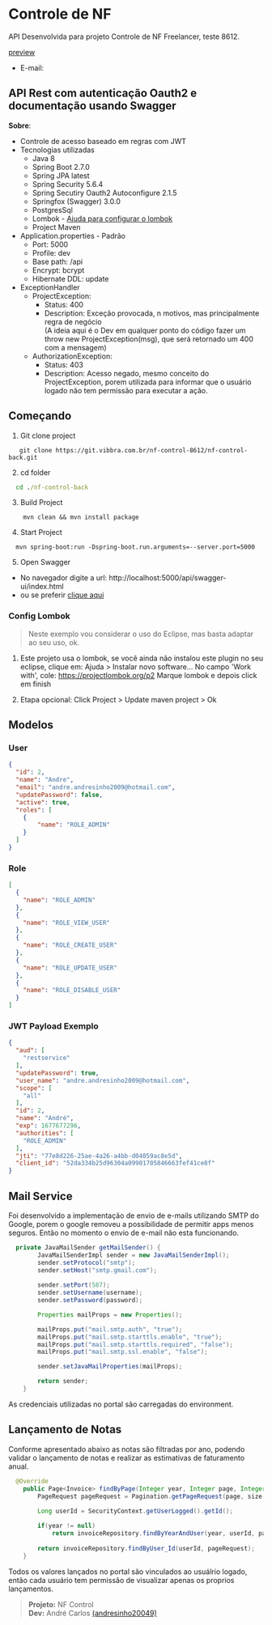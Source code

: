 # Controle de NF
API Desenvolvida para projeto Controle de NF Freelancer, teste 8612.

[preview](https://nf-control-front.vercel.app)
 - E-mail:  

## API Rest com autenticação Oauth2 e documentação usando Swagger

**Sobre**:
 - Controle de acesso baseado em regras com JWT
 - Tecnologias utilizadas
    - Java 8
    - Spring Boot 2.7.0
    - Spring JPA latest
    - Spring Security 5.6.4     
    - Spring Secutiry Oauth2 Autoconfigure 2.1.5
    - Springfox (Swagger) 3.0.0
    - PostgresSql
    - Lombok - [Ajuda para configurar o lombok](https://projectlombok.org/setup/eclipse)
    - Project Maven
- Application.properties - Padrão
    - Port: 5000
    - Profile: dev
    - Base path: /api
    - Encrypt: bcrypt
    - Hibernate DDL: update
- ExceptionHandler
    - ProjectException:
        - Status: 400
        - Description: Exceção provocada, n motivos, mas principalmente regra de negócio \
        (A ideia aqui é o Dev em qualquer ponto do código fazer um throw new ProjectException(msg), que será retornado um 400 com a mensagem)
    - AuthorizationException:
        - Status: 403
        - Description: Acesso negado, mesmo conceito do ProjectException, porem utilizada para informar que o usuário logado não tem permissão para executar a ação.

## Começando
1. Git clone project
 ```git
    git clone https://git.vibbra.com.br/nf-control-8612/nf-control-back.git
 ```

2. cd folder
```cmd
  cd ./nf-control-back
```

3. Build Project
```mvn
    mvn clean && mvn install package
```

4. Start Project
```mvn
  mvn spring-boot:run -Dspring-boot.run.arguments=--server.port=5000
```

5. Open Swagger
  - No navegador digite a url: http://localhost:5000/api/swagger-ui/index.html
  - ou se preferir [clique aqui](http://localhost:5000/api/swagger-ui/index.html)

### Config Lombok

> Neste exemplo vou considerar o uso do Eclipse, mas basta adaptar ao seu uso, ok.

1. Este projeto usa o lombok, se você ainda não instalou este plugin no seu eclipse, clique em:
Ajuda > Instalar novo software...
No campo 'Work with', cole: https://projectlombok.org/p2
Marque lombok e depois click em finish

2. Etapa opcional: Click Project > Update maven project > Ok

## Modelos
### User
```json
{
  "id": 2,
  "name": "Andre",
  "email": "andre.andresinho2009@hotmail.com",
  "updatePassword": false,
  "active": true,
  "roles": [
    {
        "name": "ROLE_ADMIN"
    }
  ]
}
```

### Role
```json
[
  {
    "name": "ROLE_ADMIN"
  },
  {
    "name": "ROLE_VIEW_USER"
  },
  {
    "name": "ROLE_CREATE_USER"
  },
  {
    "name": "ROLE_UPDATE_USER"
  },
  {
    "name": "ROLE_DISABLE_USER"
  }
]
```

### JWT Payload Exemplo
```json
{
  "aud": [
    "restservice"
  ],
  "updatePassword": true,
  "user_name": "andre.andresinho2009@hotmail.com",
  "scope": [
    "all"
  ],
  "id": 2,
  "name": "André",
  "exp": 1677677296,
  "authorities": [
    "ROLE_ADMIN"
  ],
  "jti": "77e8d226-25ae-4a26-a4bb-d04059ac8e5d",
  "client_id": "52da334b25d96304a09901705846663fef41ce8f"
}
```

## Mail Service
Foi desenvolvido a implementação de envio de e-mails utilizando SMTP do Google, porem o google removeu a possibilidade de permitir apps menos seguros. Então no momento o envio de e-mail não esta funcionando.

```Java
  private JavaMailSender getMailSender() {
		JavaMailSenderImpl sender = new JavaMailSenderImpl();
		sender.setProtocol("smtp");
		sender.setHost("smtp.gmail.com");
		
		sender.setPort(587);
		sender.setUsername(username);
		sender.setPassword(password);

		Properties mailProps = new Properties();

		mailProps.put("mail.smtp.auth", "true");
		mailProps.put("mail.smtp.starttls.enable", "true");
		mailProps.put("mail.smtp.starttls.required", "false");
		mailProps.put("mail.smtp.ssl.enable", "false");

		sender.setJavaMailProperties(mailProps);

		return sender;
	}
```

As credenciais utilizadas no portal são carregadas do environment.

## Lançamento de Notas
Conforme apresentado abaixo as notas são filtradas por ano, podendo validar o lançamento de notas e realizar as estimativas de faturamento anual.

```Java
  @Override
	public Page<Invoice> findByPage(Integer year, Integer page, Integer size, String order, String direction) {
		PageRequest pageRequest = Pagination.getPageRequest(page, size, order, direction);
		
		Long userId = SecurityContext.getUserLogged().getId();

		if(year != null)
			return invoiceRepository.findByYearAndUser(year, userId, pageRequest);
		
		return invoiceRepository.findByUser_Id(userId, pageRequest);
	}
```

Todos os valores lançados no portal são vinculados ao usuálrio logado, então cada usuário tem permissão de visualizar apenas os proprios lançamentos.

> **Projeto:** NF Control \
> **Dev:** André Carlos [(andresinho20049)](https://github.com/andresinho20049)       
<!-- > **Url-Teste:** https://liga-bjj-back-api.up.railway.app/api -->
